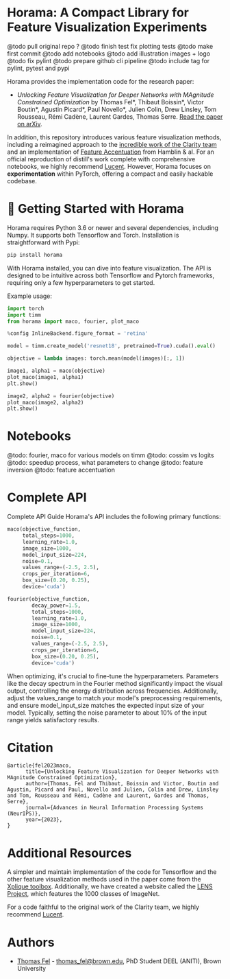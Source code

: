 # Horama: A Compact Library for Feature Visualization Experiments

@todo pull original repo ?
@todo finish test fix plotting tests
@todo make first commit
@todo add notebooks
@todo add illustration images + logo
@todo fix pylint
@todo prepare github cli pipeline
@todo include tag for pylint, pytest and pypi

Horama provides the implementation code for the research paper:

- *Unlocking Feature Visualization for Deeper Networks with MAgnitude Constrained Optimization* by Thomas Fel*, Thibaut Boissin*, Victor Boutin*, Agustin Picard*, Paul Novello*, Julien Colin, Drew Linsley, Tom Rousseau, Rémi Cadène, Laurent Gardes, Thomas Serre. [Read the paper on arXiv](https://arxiv.org/abs/2211.10154).

In addition, this repository introduces various feature visualization methods, including a reimagined approach to the [incredible work of the Clarity team](https://distill.pub/2017/feature-visualization/) and an implementation of [Feature Accentuation](https://arxiv.org/abs/2402.10039) from Hamblin & al. For an official reproduction of distill's work complete with comprehensive notebooks, we highly recommend [Lucent](https://github.com/greentfrapp/lucent). However, Horama focuses on **experimentation** within PyTorch, offering a compact and easily hackable codebase.

# 🚀 Getting Started with Horama

Horama requires Python 3.6 or newer and several dependencies, including Numpy. It supports both Tensorflow and Torch. Installation is straightforward with Pypi:

```bash
pip install horama
```

With Horama installed, you can dive into feature visualization. The API is designed to be intuitive across both Tensorflow and Pytorch frameworks, requiring only a few hyperparameters to get started.

Example usage:

```python
import torch
import timm
from horama import maco, fourier, plot_maco

%config InlineBackend.figure_format = 'retina'

model = timm.create_model('resnet18', pretrained=True).cuda().eval()

objective = lambda images: torch.mean(model(images)[:, 1])

image1, alpha1 = maco(objective)
plot_maco(image1, alpha1)
plt.show()

image2, alpha2 = fourier(objective)
plot_maco(image2, alpha2)
plt.show()
```

# Notebooks 

@todo: fourier, maco for various models on timm
@todo: cossim vs logits
@todo: speedup process, what parameters to change
@todo: feature inversion
@todo: feature accentuation

# Complete API

Complete API Guide
Horama's API includes the following primary functions:


```python
maco(objective_function,
     total_steps=1000,
     learning_rate=1.0,
     image_size=1000,
     model_input_size=224,
     noise=0.1,
     values_range=(-2.5, 2.5),
     crops_per_iteration=6,
     box_size=(0.20, 0.25),
     device='cuda')

fourier(objective_function,
        decay_power=1.5,
        total_steps=1000,
        learning_rate=1.0,
        image_size=1000,
        model_input_size=224,
        noise=0.1,
        values_range=(-2.5, 2.5),
        crops_per_iteration=6,
        box_size=(0.20, 0.25),
        device='cuda')

```

When optimizing, it's crucial to fine-tune the hyperparameters. Parameters like the decay spectrum in the Fourier method significantly impact the visual output, controlling the energy distribution across frequencies. Additionally, adjust the values_range to match your model's preprocessing requirements, and ensure model_input_size matches the expected input size of your model. Typically, setting the noise parameter to about 10% of the input range yields satisfactory results.

# Citation

```
@article{fel2023maco,
      title={Unlocking Feature Visualization for Deeper Networks with MAgnitude Constrained Optimization},
      author={Thomas, Fel and Thibaut, Boissin and Victor, Boutin and Agustin, Picard and Paul, Novello and Julien, Colin and Drew, Linsley and Tom, Rousseau and Rémi, Cadène and Laurent, Gardes and Thomas, Serre},
      journal={Advances in Neural Information Processing Systems (NeurIPS)},
      year={2023},
}
```

# Additional Resources

A simpler and maintain implementation of the code for Tensorflow and the other feature visualization methods used in the paper come from the [Xplique toolbox](https://github.com/deel-ai/xplique). Additionally, we have created a website called the [LENS Project](https://github.com/serre-lab/Lens), which features the 1000 classes of ImageNet.

For a code faithful to the original work of the Clarity team, we highly recommend [Lucent](https://github.com/greentfrapp/lucent).

# Authors

- [Thomas Fel](https://thomasfel.fr) - thomas_fel@brown.edu, PhD Student DEEL (ANITI), Brown University